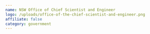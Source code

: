 ```yaml
---
name: NSW Office of Chief Scientist and Engineer
logo: /uploads/office-of-the-chief-scientist-and-engineer.png
affiliate: false
category: government
---
```

